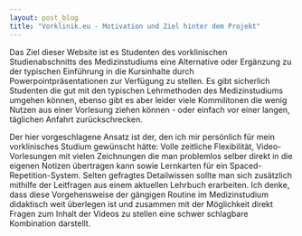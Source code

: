 ```yaml
---
layout: post_blog
title: "Vorklinik.eu - Motivation und Ziel hinter dem Projekt"
---
```

Das Ziel dieser Website ist es Studenten des vorklinischen Studienabschnitts des Medizinstudiums eine Alternative oder Ergänzung zu der typischen Einführung in die Kursinhalte durch Powerpointpräsentationen zur Verfügung zu stellen. Es gibt sicherlich Studenten die gut mit den typischen Lehrmethoden des Medizinstudiums umgehen können, ebenso gibt es aber leider viele Kommilitonen die wenig Nutzen aus einer Vorlesung ziehen können - oder einfach vor einer langen, täglichen Anfahrt zurückschrecken.

Der hier vorgeschlagene Ansatz ist der, den ich mir persönlich für mein vorklinisches Studium gewünscht hätte: Volle zeitliche Flexibilität, Video-Vorlesungen mit vielen Zeichnungen die man problemlos selber direkt in die eigenen Notizen übertragen kann sowie Lernkarten für ein Spaced-Repetition-System. Selten gefragtes Detailwissen sollte man sich zusätzlich mithilfe der Leitfragen aus einem aktuellen Lehrbuch erarbeiten. Ich denke, dass diese Vorgehensweise der gängigen Routine im Medizinstudium didaktisch weit überlegen ist und zusammen mit der Möglichkeit direkt Fragen zum Inhalt der Videos zu stellen eine schwer schlagbare Kombination darstellt.

